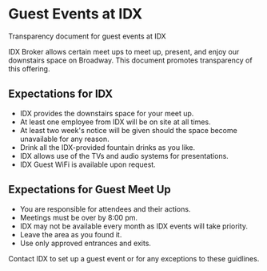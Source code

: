 # Guest Events at IDX
Transparency document for guest events at IDX 

IDX Broker allows certain meet ups to meet up, present, and enjoy our downstairs space on Broadway. This document promotes transparency of this offering.

## Expectations for IDX

* IDX provides the downstairs space for your meet up.
* At least one employee from IDX will be on site at all times.
* At least two week's notice will be given should the space become unavailable for any reason.
* Drink all the IDX-provided fountain drinks as you like.
* IDX allows use of the TVs and audio systems for presentations.
* IDX Guest WiFi is available upon request.

## Expectations for Guest Meet Up

* You are responsible for attendees and their actions.
* Meetings must be over by 8:00 pm.
* IDX may not be available every month as IDX events will take priority.
* Leave the area as you found it.
* Use only approved entrances and exits.

Contact IDX to set up a guest event or for any exceptions to these guidlines.

